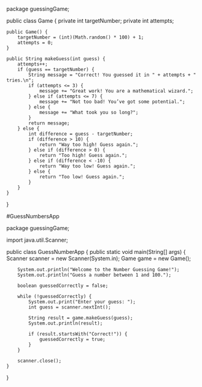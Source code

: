 package guessingGame;

public class Game {
    private int targetNumber;
    private int attempts;

    public Game() {
        targetNumber = (int)(Math.random() * 100) + 1;
        attempts = 0;
    }

    public String makeGuess(int guess) {
        attempts++;
        if (guess == targetNumber) {
            String message = "Correct! You guessed it in " + attempts + " tries.\n";
            if (attempts <= 3) {
                message += "Great work! You are a mathematical wizard.";
            } else if (attempts <= 7) {
                message += "Not too bad! You’ve got some potential.";
            } else {
                message += "What took you so long?";
            }
            return message;
        } else {
            int difference = guess - targetNumber;
            if (difference > 10) {
                return "Way too high! Guess again.";
            } else if (difference > 0) {
                return "Too high! Guess again.";
            } else if (difference < -10) {
                return "Way too low! Guess again.";
            } else {
                return "Too low! Guess again.";
            }
        }
    }
}



#GuessNumbersApp

package guessingGame;

import java.util.Scanner;

public class GuessNumberApp {
    public static void main(String[] args) {
        Scanner scanner = new Scanner(System.in);
        Game game = new Game();

        System.out.println("Welcome to the Number Guessing Game!");
        System.out.println("Guess a number between 1 and 100.");

        boolean guessedCorrectly = false;

        while (!guessedCorrectly) {
            System.out.print("Enter your guess: ");
            int guess = scanner.nextInt();

            String result = game.makeGuess(guess);
            System.out.println(result);

            if (result.startsWith("Correct!")) {
                guessedCorrectly = true;
            }
        }

        scanner.close();
    }
}
